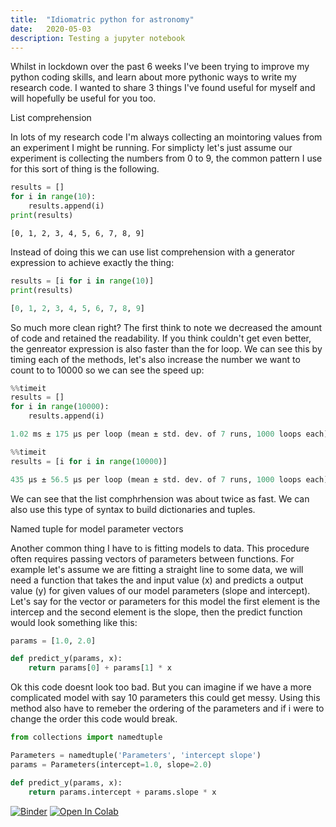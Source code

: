 ```yaml
---
title:  "Idiomatric python for astronomy"
date:   2020-05-03
description: Testing a jupyter notebook
---
```


Whilst in lockdown over the past 6 weeks I've been trying to improve my python coding skills, and learn about more pythonic ways to write my research code. I wanted to share 3 things I've found useful for myself and will hopefully be useful for you too.

List comprehension

In lots of my research code I'm always collecting an mointoring values from an experiment I might be running. For simplicty let's just assume our experiment is collecting the numbers from 0 to 9, the common pattern I use for this sort of thing is the following. 


```python
results = []
for i in range(10):
    results.append(i)
print(results)
```


    [0, 1, 2, 3, 4, 5, 6, 7, 8, 9]


Instead of doing this we can use list comprehension with a generator expression to achieve exactly the thing:


```python
results = [i for i in range(10)]
print(results)
```

```python
[0, 1, 2, 3, 4, 5, 6, 7, 8, 9]
```

So much more clean right? The first think to note we decreased the amount of code and retained the readability. If you think couldn't get even better, the genreator expression is also faster than the for loop. We can see this by timing each of the methods, let's also increase the number we want to count to to 10000 so we can see the speed up:


```python
%%timeit
results = []
for i in range(10000):
    results.append(i)
```

```python
1.02 ms ± 175 µs per loop (mean ± std. dev. of 7 runs, 1000 loops each)
```


```python
%%timeit
results = [i for i in range(10000)]
```
```python
435 µs ± 56.5 µs per loop (mean ± std. dev. of 7 runs, 1000 loops each)
```

We can see that the list comphrhension was about twice as fast. We can also use this type of syntax to build dictionaries and tuples. 

Named tuple for model parameter vectors

Another common thing I have to is fitting models to data. This procedure often requires passing vectors of parameters between functions. For example let's assume we are fitting a straight line to some data, we will need a function that takes the and input value (x) and predicts a output value (y) for given values of our model parameters (slope and intercept). Let's say for the vector or parameters for this model the first element is the intercep and the second element is the slope, then the predict function would look something like this:


```python
params = [1.0, 2.0]

def predict_y(params, x):
    return params[0] + params[1] * x
```

Ok this code doesnt look too bad. But you can imagine if we have a more complicated model with say 10 parameters this could get messy. Using this method also have to remeber the ordering of the parameters and if i were to change the order this code would break.


```python
from collections import namedtuple

Parameters = namedtuple('Parameters', 'intercept slope')
params = Parameters(intercept=1.0, slope=2.0)
```


```python
def predict_y(params, x):
    return params.intercept + params.slope * x
```

[![Binder](https://mybinder.org/badge_logo.svg#badge)](https://mybinder.org/v2/gh/astrophpeter/astrophpeter.github.io/master?filepath=notebooks/2020-05-03-Idomatic-Python-for-Astronomy.ipynb) [![Open In Colab](https://colab.research.google.com/assets/colab-badge.svg#badge)](https://colab.research.google.com/github/astrophpeter/astrophpeter.github.io/blob/master/notebooks/2020-05-03-Idomatic-Python-for-Astronomy.ipynb)

